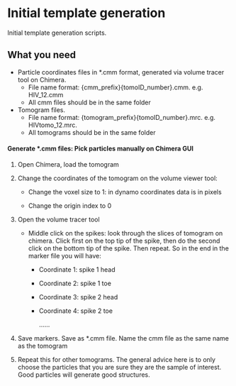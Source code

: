# Initial template generation

Initial template generation scripts. 

## What you need

* Particle coordinates files in *.cmm format, generated via volume tracer tool on Chimera. 
  * File name format: {cmm_prefix}{tomoID_number}.cmm. e.g. HIV_12.cmm
  * All cmm files should be in the same folder
* Tomogram files. 
  * File name format: {tomogram_prefix}{tomoID_number}.mrc. e.g. HIVtomo_12.mrc. 
  * All tomograms should be in the same folder

#### Generate *.cmm files: Pick particles manually on Chimera GUI

1. Open Chimera, load the tomogram

2. Change the coordinates of the tomogram on the volume viewer tool:

   - Change the voxel size to 1: in dynamo coordinates data is in pixels

   - Change the origin index to 0

3. Open the volume tracer tool

   - Middle click on the spikes: look through the slices of tomogram on chimera. Click first on the top tip of the spike, then do the second click on the bottom tip of the spike. Then repeat. So in the end in the marker file you will have:

     - Coordinate 1: spike 1 head

     - Coordinate 2: spike 1 toe

     - Coordinate 3: spike 2 head

     - Coordinate 4: spike 2 toe

       ……

4. Save markers. Save as *.cmm file. Name the cmm file as the same name as the tomogram 

5. Repeat this for other tomograms. The general advice here is to only choose the particles that you are sure they are the sample of interest. Good particles will generate good structures.
